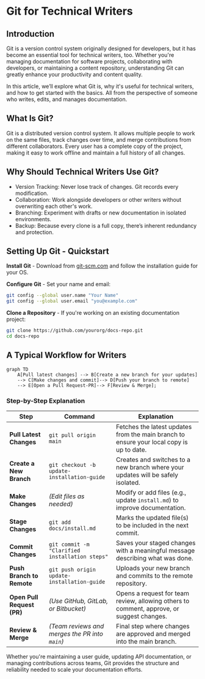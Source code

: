 # Git for Technical Writers

## Introduction

Git is a version control system originally designed for developers, but it has become an essential tool for technical writers, too. Whether you're managing documentation for software projects, collaborating with developers, or maintaining a content repository, understanding Git can greatly enhance your productivity and content quality.

In this article, we’ll explore what Git is, why it's useful for technical writers, and how to get started with the basics. All from the perspective of someone who writes, edits, and manages documentation.

## What Is Git?

Git is a distributed version control system. It allows multiple people to work on the same files, track changes over time, and merge contributions from different collaborators. Every user has a complete copy of the project, making it easy to work offline and maintain a full history of all changes.

## Why Should Technical Writers Use Git?

- Version Tracking: Never lose track of changes. Git records every modification.
- Collaboration: Work alongside developers or other writers without overwriting each other's work.
- Branching: Experiment with drafts or new documentation in isolated environments.
- Backup: Because every clone is a full copy, there’s inherent redundancy and protection. 

## Setting Up Git - Quickstart

**Install Git** - Download from [git-scm.com](https://git-scm.com/) and follow the installation guide for your OS.

**Configure Git** - Set your name and email:

```bash linenums="1"
git config --global user.name "Your Name"
git config --global user.email "you@example.com"
```
**Clone a Repository** - If you're working on an existing documentation project:

```bash linenums="1"
git clone https://github.com/yourorg/docs-repo.git
cd docs-repo
```

## A Typical Workflow for Writers

```mermaid
graph TD
    A[Pull latest changes] --> B[Create a new branch for your updates]
    --> C[Make changes and commit]--> D[Push your branch to remote]
    --> E[Open a Pull Request-PR]--> F[Review & Merge];
```
### Step-by-Step Explanation

| **Step**                  | **Command**                                            | **Explanation**                                                                 |
|---------------------------|---------------------------------------------------------|---------------------------------------------------------------------------------|
| **Pull Latest Changes**   | `git pull origin main`                                 | Fetches the latest updates from the main branch to ensure your local copy is up to date. |
| **Create a New Branch**   | `git checkout -b update-installation-guide`            | Creates and switches to a new branch where your updates will be safely isolated. |
| **Make Changes**          | *(Edit files as needed)*                               | Modify or add files (e.g., update `install.md`) to improve documentation.        |
| **Stage Changes**         | `git add docs/install.md`                              | Marks the updated file(s) to be included in the next commit.                     |
| **Commit Changes**        | `git commit -m "Clarified installation steps"`         | Saves your staged changes with a meaningful message describing what was done.    |
| **Push Branch to Remote** | `git push origin update-installation-guide`            | Uploads your new branch and commits to the remote repository.                    |
| **Open Pull Request (PR)**| *(Use GitHub, GitLab, or Bitbucket)*                   | Opens a request for team review, allowing others to comment, approve, or suggest changes. |
| **Review & Merge**        | *(Team reviews and merges the PR into `main`)*         | Final step where changes are approved and merged into the main branch.           |

Whether you're maintaining a user guide, updating API documentation, or managing contributions across teams, Git provides the structure and reliability needed to scale your documentation efforts.
